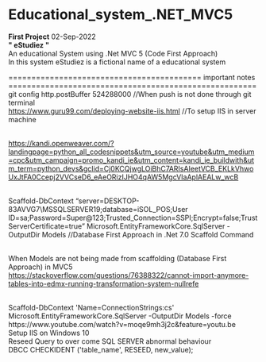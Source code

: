 # Educational_system_.NET_MVC5
<div><b>First Project</b> 02-Sep-2022</div>
<div><strong>" eStudiez "</strong><div>
<div>An educational System using .Net MVC 5 (Code First Approach)</div>
<div>In this system eStudiez is a fictional name of a educational system</div>

========================================== important notes ======================================================
<br>git config http.postBuffer 524288000              //When push is not done through git terminal
<br>https://www.guru99.com/deploying-website-iis.html //To setup IIS in server machine

<br>https://kandi.openweaver.com/?landingpage=python_all_codesnippets&utm_source=youtube&utm_medium=cpc&utm_campaign=promo_kandi_ie&utm_content=kandi_ie_buildwith&utm_term=python_devs&gclid=Cj0KCQjwgLOiBhC7ARIsAIeetVCB_EKLkVhwoUxJtFA0Ccepj2VVCseD6_eAeORizIJHO4qAW5MgcVIaAplAEALw_wcB


<br>Scaffold-DbContext “server=DESKTOP-83AVVG7\MSSQLSERVER19;database=iSOL_POS;User ID=sa;Password=Super@123;Trusted_Connection=SSPI;Encrypt=false;TrustServerCertificate=true” Microsoft.EntityFrameworkCore.SqlServer -OutputDir Models
//Database First Approach in .Net 7.0 Scaffold Command

<br>When Models are not being made from scaffolding (Database First Approach) in MVC5 
https://stackoverflow.com/questions/76388322/cannot-import-anymore-tables-into-edmx-running-transformation-system-nullrefe

<br>
Scaffold-DbContext 'Name=ConnectionStrings:cs' Microsoft.EntityFrameworkCore.SqlServer -OutputDir Models -force

<br>
https://www.youtube.com/watch?v=moqe9mh3j2c&feature=youtu.be
<br>
Setup IIS on Windows 10



<br>
Reseed Query to over come SQL SERVER abnormal behaviour
<br>
DBCC CHECKIDENT ('table_name', RESEED, new_value); 
